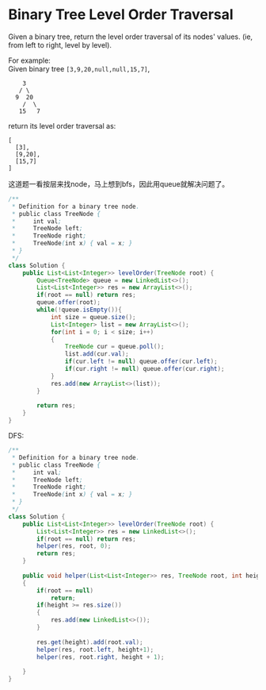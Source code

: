 # Binary Tree Level Order Traversal



Given a binary tree, return the level order traversal of its nodes' values. \(ie, from left to right, level by level\).

For example:  
Given binary tree `[3,9,20,null,null,15,7]`,  


```text
    3
   / \
  9  20
    /  \
   15   7
```

return its level order traversal as:  


```text
[
  [3],
  [9,20],
  [15,7]
]
```

这道题一看按层来找node，马上想到bfs，因此用queue就解决问题了。

```java
/**
 * Definition for a binary tree node.
 * public class TreeNode {
 *     int val;
 *     TreeNode left;
 *     TreeNode right;
 *     TreeNode(int x) { val = x; }
 * }
 */
class Solution {
    public List<List<Integer>> levelOrder(TreeNode root) {
        Queue<TreeNode> queue = new LinkedList<>();
        List<List<Integer>> res = new ArrayList<>();
        if(root == null) return res;
        queue.offer(root);
        while(!queue.isEmpty()){
            int size = queue.size();
            List<Integer> list = new ArrayList<>();
            for(int i = 0; i < size; i++)
            {
                TreeNode cur = queue.poll();
                list.add(cur.val);
                if(cur.left != null) queue.offer(cur.left);
                if(cur.right != null) queue.offer(cur.right);
            }
            res.add(new ArrayList<>(list));
        }
        
        return res;
    }
}
```

DFS:

```java
/**
 * Definition for a binary tree node.
 * public class TreeNode {
 *     int val;
 *     TreeNode left;
 *     TreeNode right;
 *     TreeNode(int x) { val = x; }
 * }
 */
class Solution {
    public List<List<Integer>> levelOrder(TreeNode root) {
        List<List<Integer>> res = new LinkedList<>();
        if(root == null) return res;
        helper(res, root, 0);
        return res;
    }
    
    public void helper(List<List<Integer>> res, TreeNode root, int height)
    {
        if(root == null)
            return;
        if(height >= res.size())
        {
            res.add(new LinkedList<>());
        }
        
        res.get(height).add(root.val);
        helper(res, root.left, height+1);
        helper(res, root.right, height + 1);
        
    }
}
```

